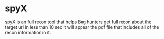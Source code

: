 # spyX
spyX is an full recon tool that helps Bug hunters get full recon about the target url in less than 10 sec it will appear the pdf file that includes all of the recon information in it.  
